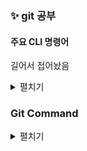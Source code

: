 ### ✨ git 공부

#### 주요 CLI 명령어

길어서 접어놨음

<details>
<summary> 펼치기 </summary>
<!--  -->
  
<br/>
  
**1. 현재 작업중인 폴더 확인**

`pwd` : print working directory

            현재 작업중인 폴더의 절대경로가 출력

**2. 폴더 생성**

`mkdir` : Make Directory

`mkdir {디렉토리 이름}`

- `mkdir Frontend`: 현재 폴더에 `Frontend`폴더를 생성

**3. 디렉토리 이동**

`cd` : change Directory

`cd {디렉토리 경로}`

- `cd .` - 현재 디렉토리 (생략 가능)
- `cd ..` - 상위 경로로 한 단계 이동
- `cd ../..` - 상위 경로로 두 단계 이동
- `cd ~/Desktop` - 데스크탑 디렉토리로 바로 이동

**4. 디렉토리 및 파일 목록 출력**

`ls` : List Segments

`ls {디렉토리 경로}{옵션}`

- `ls ~/Frontend/assets` : `Frontend/assets` 폴더의 하위 폴더 목록을 출력
- `ls -l ~/Frontend/assets` : 폴더 목록을 출력할 때 사용 권한, 소유자, 그룹, 크기, 날짜 등 상세 정보를 함께 표시
- `ls -a ~/Frontend/assets` : 폴더 목록을 출력할 때 숨겨진 항목을 포함하여 모든 내용을 출력
- `ls -al ~/Frontend/assets` : 폴더 목록을 출력할 때 숨겨진 항목을 포함하여 사용 권한, 소유자, 그룹, 크기, 날짜 등 상세 정보를 함께 표시

**5. 파일 생성**

`touch` : 빈 파일을 생성할 경우

`echo` : 간단한 내용이 들어있는 파일을 생성할 경우

- `$ touch index.html`: 내용이 없는 빈 `index.html`파일 생성
- `$ echo 'let me = "Frontend Developer"' > js/index.js`

       js 폴더안에  `let me = "Frontend Developer"` 라는 코드가 삽입된  `index.js`파일 생성

**6. 파일 내용 확인하기**

`cat` : Concatenate

- `cat js/index.js` : `index.js`파일의 내용을 화면에 출력
- `cat index.js app.js` : `index.js`파일의 내용으로 `app.js`파일 내용 덮어쓰기

**7. 파일/(비어있지 않은)디렉토리 삭제**

`rm` : Remove

`rm {제거할 파일/디렉토리 이름}`

- `rm index.html` : `index.html`파일 삭제
- `rm -r js` : js폴더 내부 하위 디렉토리까지 모두 삭제
- `$ rm -rf assets` : `assets`폴더 안의 하위 디렉토리까지 모두 삭제하되, 경고를 나타내지 않음

**8. 디렉토리 제거**

`rmdir` : Remove Directory

`rmdir {제거할 디렉토리 이름}`

- `$rmdir js`: `js` 폴더 삭제

**9. 파일/디렉토리 이동 및 이름 변경**

`mv` : Move(이미 존재하는 파일/디렉토리의 경우 이름 변경이 가능)

- `mv index.html views/index.html`: `index.html` 파일을 `views`폴더로 이동
- `mv js/index.js js/app.js` :`js` 폴더에 있는 `index.js` 파일명을 `app.js`로 변경

**10. 파일/디렉토리 복사**

`cp` : Copy

- `cp index.html main.html`:`index.html`파일을 동일한 폴더에 복사한 후 파일명을 `main.html` 로 변경
- `cp index.html views/main.html` :`index.html`파일을 `views` 폴더에 복사한 후 파일명을  `main.html` 로 변경
</details>

### Git Command

<details>
<summary>펼치기</summary>

#### Git 최초 설정

Git을 설치하고 나면 Git의 사용 환경을 적절하게 설정해 주어야 합니다. 환경 설정은 한 컴퓨터에서 한 번만 하면 되고 설정한 내용은 Git을 업그레이드해도 유지됩니다.

```bash
# Git 사용자 ID
git config --global user.name "seulbinim"
# Git 사용자 Email
git config --global user.email seulbinim@gmail.com
# Git Default Editor 설정 (Visual Studio Code)
git config --global core.editor "code --wait"

# windows와 Mac OS의 공백문자(줄바꿈) (Carriage return, Lind Feed)
# Windows 환경
git config --global core.autocrlf true
# Mac OS 환경
git config --global core.autocrlf input
```

또한 언제든지 설정 값을 'git config’라는 도구로 확인하고 변경할 수 있습니다.

#### Git 주요 커맨드

1. `git init` : 저장소 생성

   ```bash
   # 현재 디렉토리를 Git 저장소로 생성
   # .git 폴더(숨김 폴더)가 생성됨
   git init
   ```

2. `git status` : 현재 상태 확인

   ```bash
   git status

   # 변경된 파일명이 빨간색으로 보일 경우 Working Directory 상태
   # 변경된 파일명이 초록색으로 보일 경우 Staging Area 상태
   # nothing to commit, working tree clean의 경우 변경 내용이 없음을 나타냄
   ```

3. `git diff` : 파일의 변경내용 비교하기

   ```bash
   # difftool을 사용하여 파일의 변경내용을 비교
   git config --global -e
   [diff]
   	tool = vscode
   [difftool "vscode"]
   	cmd = code --wait --diff $LOCAL $REMOTE

   git difftool
   ```

4. `git add` : 파일의 변경 사항을 index(Staging Area)에 추가

   ```bash
   # 특정 파일을 Staging Area에 추가하기
   git add <file>
   # 변경 내용이 있는 모든 파일을 Staging Area에 추가하기
   git add *
   git add .
   ```

5. `git restore <file>` : 작업 내용 취소

   ```bash
   # Working Directory에 변경 내용을 취소할 경우(Tracked File)
   git restore <file>
   # Staging Area에 변경 내용을 Working Directory로 되돌릴 경우
   git restore --staged <file>
   ```

6. `git commit -m`  : 파일의 변경 사항에 대한 이력 생성

   ```bash
   # 마지막 커밋 메시지 수정
   git commit --amend "수정할 커밋 메시지"
   또는
   git commit --amend
   # VS Code에 COMMIT_EDITMSG 창에 수정할 커밋 메시지 입력 후 창 닫기
   ```

7. `git rebase -i <hash>`  : 특정 커밋 수정

   ```bash
   # pick -> reword로 수정한 후 커밋 메시지 수정
   reword <hash> "수정할 커밋 메시지"
   ```

8. `git log` : 커밋 이력 확인

   ```bash
   # Log를 한줄, 그래프 형태로 보기
   git log --oneline
   git log --oneline --graph
   ```

9. `git checkout HEAD~` : 과거 커밋 이력 확인

   ```bash
   # 이전 2개의 커밋으로 이동
   git checkout HEAD~2
   # 특정 커밋으로 이동
   git checkout <hash>
   # 마지막 커밋으로 복귀
   git checkout main
   ```

10. `git reset HEAD~` : 이전 상태로 복원(이력 제거)

    ```bash
    # 이전 2개의 커밋으로 돌아가기 (--mixed : default)
    # 커밋 기록은 삭제되지만 Working Directory에 변경 사항은 남김
    git reset HEAD~2
    # 커밋 기록은 삭제되지만 Working Directory와 Staging Area에 변경 사항은 남김
    git reset --soft HEAD~2
    # HEAD~2 커밋으로 복원되며 이후에 변경된 커밋 기록은 모두 삭제
    git reset --hard HEAD~2
    ```

11. `git branch` : 브랜치 생성 및 이동

    ```bash
    # likelion이라는 브랜치를 생성
    git branch likelion
    # likelion이라는 브랜치로 이동
    # checkout 명령이 여러 기능을 가지고 있기때문에 Git 2.23.0 버전에서는
    # 브랜치 이동을 위한 기능으로 switch 명령이 추가 됨 (checkout, switch 모두 사용 가능)
    git checkout likelion
    git switch likelion
    # main 브랜치로 복귀
    git switch main
    # likelion 브랜치를 main 브랜치로 병합
    git merge likelion
    # likelion 브랜치 삭제
    git branch -d likelion
    ```

12. `git reset HEAD~` : 이전 상태로 복원(이력 제거)

    ```bash
    # 이전 2개의 커밋으로 돌아가기 (--mixed : default)
    # 커밋 기록은 삭제되지만 Working Directory에 변경 사항은 남김
    git reset HEAD~2
    # 커밋 기록은 삭제되지만 Working Directory와 Staging Area에 변경 사항은 남김
    git reset --soft HEAD~2
    # HEAD~2 커밋으로 복원되며 이후에 변경된 커밋 기록은 모두 삭제
    git reset --hard HEAD~2
    ```

13. `git remote` : 리모트(Remote) 브랜치

    ```bash
    # 리모트 브랜치 조회
    git remote -v
    # 리모트 브랜치 추가
    git remote add origin <https://github.com/ID/REPOSITORY>
    # 리모트 브랜치 삭제
    git remote remove origin
    git remote rm origin
    ```

14. `git push` : 로컬의 변경 이력을 리모트로 전송

    ```bash
    # 로컬의 main 브랜치의 변경 이력을 리모트 main 브랜치로 보내기
    git push origin main
    ```

15. `git pull` : 리모트의 내용을 로컬에 반영 `(fetch + merge)`

</details>

